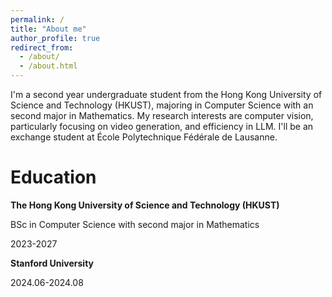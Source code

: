 ```yaml
---
permalink: /
title: "About me"
author_profile: true
redirect_from: 
  - /about/
  - /about.html
---
```



I'm a second year undergraduate student from the Hong Kong University of Science and Technology (HKUST), majoring in Computer Science with an second major in Mathematics. My research interests are computer vision, particularly focusing on video generation, and efficiency in LLM. I'll be an exchange student at École Polytechnique Fédérale de Lausanne.  

# Education
**The Hong Kong University of Science and Technology (HKUST)**

BSc in Computer Science with second major in Mathematics

2023-2027

**Stanford University**

2024.06-2024.08
